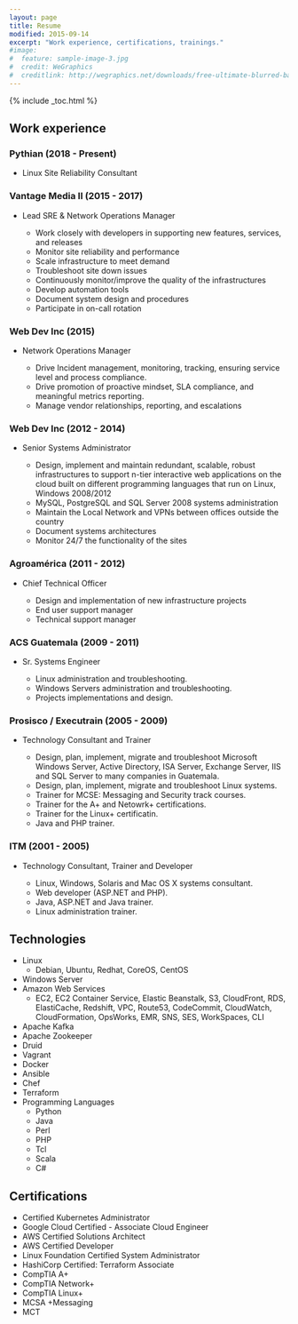 ```yaml
---
layout: page
title: Resume
modified: 2015-09-14
excerpt: "Work experience, certifications, trainings."
#image:
#  feature: sample-image-3.jpg
#  credit: WeGraphics
#  creditlink: http://wegraphics.net/downloads/free-ultimate-blurred-background-pack/
---
```


{% include _toc.html %}

## Work experience

### Pythian (2018 - Present)

* Linux Site Reliability Consultant

### Vantage Media II (2015 - 2017)

* Lead SRE & Network Operations Manager

    * Work closely with developers in supporting new features, services, and releases
    * Monitor site reliability and performance 
    * Scale infrastructure to meet demand 
    * Troubleshoot site down issues 
    * Continuously monitor/improve the quality of the infrastructures 
    * Develop automation tools 
    * Document system design and procedures 
    * Participate in on-call rotation

### Web Dev Inc (2015)

* Network Operations Manager

    * Drive Incident management, monitoring, tracking, ensuring service level and process compliance.
    * Drive promotion of proactive mindset, SLA compliance, and meaningful metrics reporting.
    * Manage vendor relationships, reporting, and escalations 

### Web Dev Inc (2012 - 2014)

* Senior Systems Administrator


    * Design, implement and maintain redundant, scalable, robust infrastructures to support n-tier interactive web applications on the cloud built on different programming languages that run on Linux, Windows 2008/2012
    * MySQL, PostgreSQL and SQL Server 2008 systems administration
    * Maintain the Local Network and VPNs between offices outside the country
    * Document systems architectures
    * Monitor 24/7 the functionality of the sites

### Agroamérica (2011 - 2012)

* Chief Technical Officer

    * Design and implementation of new infrastructure projects
    * End user support manager
    * Technical support manager


### ACS Guatemala (2009 - 2011)

* Sr. Systems Engineer

    * Linux administration and troubleshooting.
    * Windows Servers administration and troubleshooting.
    * Projects implementations and design.

### Prosisco / Executrain (2005 - 2009)

* Technology Consultant and Trainer

    * Design, plan, implement, migrate and troubleshoot Microsoft Windows Server, Active Directory, ISA Server, Exchange Server, IIS and SQL Server to many companies in Guatemala.
    * Design, plan, implement, migrate and troubleshoot Linux systems.
    * Trainer for MCSE: Messaging and Security track courses.
    * Trainer for the A+ and Netowrk+ certifications.
    * Trainer for the Linux+ certificatin.
    * Java and PHP trainer.

### ITM (2001 - 2005)

* Technology Consultant, Trainer and Developer

    * Linux, Windows, Solaris and Mac OS X systems consultant.
    * Web developer (ASP.NET and PHP).
    * Java, ASP.NET and Java trainer.
    * Linux administration trainer.

## Technologies

* Linux
    * Debian, Ubuntu, Redhat, CoreOS, CentOS
* Windows Server
* Amazon Web Services
    * EC2, EC2 Container Service, Elastic Beanstalk, S3, CloudFront, RDS, ElastiCache, Redshift, VPC, Route53, CodeCommit, CloudWatch, CloudFormation, OpsWorks, EMR, SNS, SES, WorkSpaces, CLI
* Apache Kafka
* Apache Zookeeper
* Druid
* Vagrant
* Docker
* Ansible
* Chef
* Terraform
* Programming Languages
    * Python
    * Java
    * Perl
    * PHP
    * Tcl
    * Scala
    * C#

## Certifications

* Certified Kubernetes Administrator
* Google Cloud Certified - Associate Cloud Engineer
* AWS Certified Solutions Architect
* AWS Certified Developer
* Linux Foundation Certified System Administrator
* HashiCorp Certified: Terraform Associate
* CompTIA A+
* CompTIA Network+
* CompTIA Linux+
* MCSA +Messaging
* MCT

